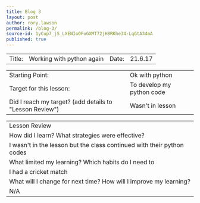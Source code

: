 ```yaml
---
title: Blog 3
layout: post
author: rory.lawson
permalink: /blog-3/
source-id: 1yCup7_jS_LXENIoOFoGXMT72jH8RKhe34-LqGtA34mA
published: true
---
```

<table>
  <tr>
    <td>Title:
  </td>
    <td>Working with python again</td>
    <td> Date:  </td>
    <td>21.6.17</td>
  </tr>
</table>


<table>
  <tr>
    <td>Starting Point:</td>
    <td>Ok with python</td>
  </tr>
  <tr>
    <td>Target for this lesson:</td>
    <td>To develop my python code</td>
  </tr>
  <tr>
    <td>Did I reach my target? 
(add details to "Lesson Review")</td>
    <td>Wasn't in lesson</td>
  </tr>
</table>


<table>
  <tr>
    <td>Lesson Review</td>
  </tr>
  <tr>
    <td>How did I learn? What strategies were effective? </td>
  </tr>
  <tr>
    <td>I wasn't in  the lesson but the class continued with their python codes</td>
  </tr>
  <tr>
    <td>What limited my learning? Which habits do I need to </td>
  </tr>
  <tr>
    <td>I had a cricket match</td>
  </tr>
  <tr>
    <td>What will I change for next time? How will I improve my learning?</td>
  </tr>
  <tr>
    <td>N/A</td>
  </tr>
</table>


